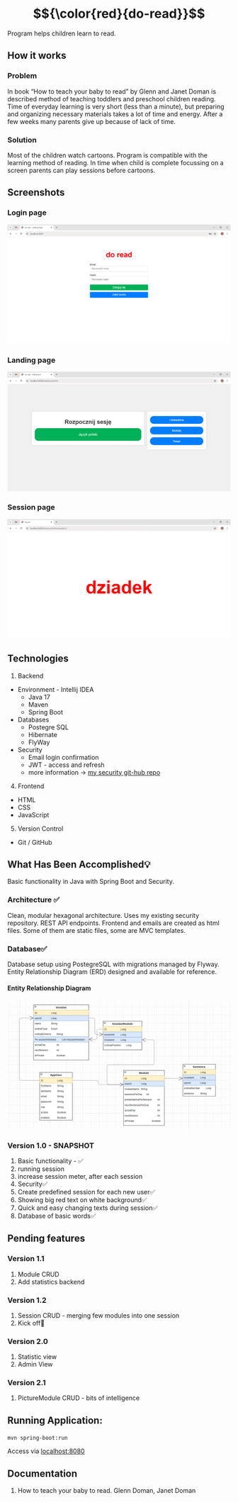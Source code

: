 # $${\color{red}{do-read}}$$
Program helps children learn to read.

## How it works
### Problem
In book “How to teach your baby to read” by Glenn and Janet Doman is described method of teaching toddlers and preschool children reading.
Time of everyday learning is very short (less than a minute), but preparing and organizing necessary materials takes a lot of time and energy. After a few weeks many parents give up because of lack of time.
### Solution
Most of the children watch cartoons. Program is compatible with the learning method of reading. In time when child is complete focussing on a screen parents can play sessions before cartoons.
## Screenshots
### Login page
![login-page.png](documentation%2Freadme%2Flogin-page.png)
### Landing page
![landing-page.png](documentation%2Freadme%2Flanding-page.png)
### Session page
![session.png](documentation%2Freadme%2Fsession.png)
## Technologies
1.  Backend
  - Environment - Intellij IDEA
    - Java 17
    - Maven
    - Spring Boot
  - Databases
    - Postegre SQL
    - Hibernate
    - FlyWay
  - Security
    - Email login confirmation
    - JWT - access and refresh
    - more information ->  [my security git-hub repo](https://github.com/GitHub-BartekT/SpringBoot_Security_Module)
4.  Frontend
  - HTML
  - CSS
  - JavaScript
5.  Version Control
  - Git / GitHub
## What Has Been Accomplished💡
Basic functionality in Java with Spring Boot and Security.
### Architecture ✅
Clean, modular hexagonal architecture. Uses my existing security repository. REST API endpoints. Frontend and emails are created as html files. Some of them are static files, some are MVC templates.
### Database✅
Database setup using PostegreSQL with migrations managed by Flyway. Entity Relationship Diagram (ERD) designed and available for reference.
#### Entity Relationship Diagram
![ERD](documentation%2Freadme%2Fschema.png)
### Version 1.0 - SNAPSHOT
1. Basic functionality - ✅
  1. running session
  2. increase session meter, after each session
2. Security✅
3. Create predefined session for each new user✅
4. Showing big red text on white background✅
5. Quick and easy changing texts during session✅
6. Database of basic words✅

## Pending features
### Version 1.1
1. Module CRUD
2. Add statistics backend
### Version 1.2
1. Session CRUD - merging few modules into one session
2. Kick off🚀
### Version 2.0
1. Statistic view
2. Admin View
### Version 2.1
1. PictureModule CRUD - bits of intelligence

## Running Application:

```mvn spring-boot:run```

Access via [localhost:8080](http://localhost:8080)

## Documentation
1. How to teach your baby to read. Glenn Doman, Janet Doman
